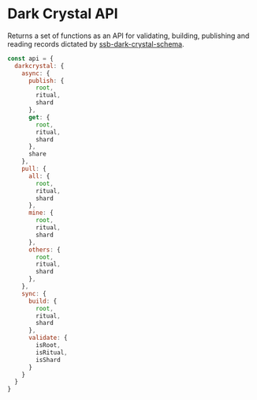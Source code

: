 # Dark Crystal API

Returns a set of functions as an API for validating, building, publishing and reading records dictated by [ssb-dark-crystal-schema](https://github.com/blockades/dark-crystal').

```js
const api = {
  darkcrystal: {
    async: {
      publish: {
        root,
        ritual,
        shard
      },
      get: {
        root,
        ritual,
        shard
      },
      share
    },
    pull: {
      all: {
        root,
        ritual,
        shard
      },
      mine: {
        root,
        ritual,
        shard
      },
      others: {
        root,
        ritual,
        shard
      },
    },
    sync: {
      build: {
        root,
        ritual,
        shard
      },
      validate: {
        isRoot,
        isRitual,
        isShard
      }
    }
  }
}
```
